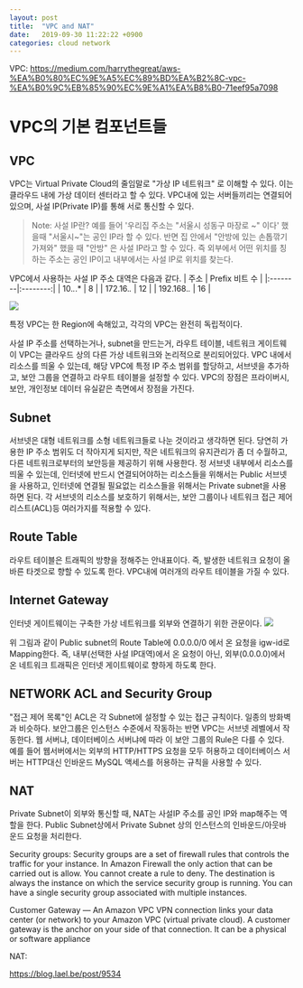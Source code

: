 ```yaml
---
layout: post
title:  "VPC and NAT"
date:   2019-09-30 11:22:22 +0900
categories: cloud network
---
```


VPC:
https://medium.com/harrythegreat/aws-%EA%B0%80%EC%9E%A5%EC%89%BD%EA%B2%8C-vpc-%EA%B0%9C%EB%85%90%EC%9E%A1%EA%B8%B0-71eef95a7098


# VPC의 기본 컴포넌트들

## VPC
VPC는 Virtual Private Cloud의 줄임말로 "가상 IP 네트워크" 로 이해할 수 있다. 이는 클라우드 내에 가상 데이터 센터라고 할 수 있다. VPC내에 있는 서버들끼리는 연결되어있으며, 사설 IP(Private IP)를 통해 서로 통신할 수 있다. 

> Note: 사설 IP란?
> 예를 들어 '우리집 주소는 "서울시 성동구 마장로 ~" 이다' 했을때 "서울시~"는 공인 IP라 할 수 있다. 반면 집 안에서 "안방에 있는 손톱깎기 가져와" 했을 때 "안방" 은 사설 IP라고 할 수 있다. 즉 외부에서 어떤 위치를 칭하는 주소는 공인 IP이고 내부에서는 사설 IP로 위치를 찾는다. 

VPC에서 사용하는 사설 IP 주소 대역은 다음과 같다.
| 주소 | Prefix 비트 수 | 
|:--------|:--------:|
| 10.*.*.* | 8 |
| 172.16.*.* | 12 |
| 192.168.*.* | 16 |

![](https://docs.aws.amazon.com/ko_kr/vpc/latest/userguide/images/nondefault-vpc-diagram.png)

특정 VPC는 한 Region에 속해있고, 각각의 VPC는 완전히 독립적이다.

사설 IP 주소를 선택하는거나, subnet을 만드는거, 라우트 테이블, 네트워크 게이트웨이 VPC는 클라우드 상의 다른 가상 네트워크와 논리적으로 분리되어있다. VPC 내에서 리소스를 띄울 수 있는데, 해당 VPC에 특정 IP 주소 범위를 할당하고, 서브넷을 추가하고, 보안 그룹을 연결하고 라우트 테이블을 설정할 수 있다. VPC의 장점은 프라이버시, 보안, 개인정보 데이터 유실같은 측면에서 장점을 가진다.

## Subnet
서브넷은 대형 네트워크를 소형 네트워크들로 나눈 것이라고 생각하면 된다. 당연히 가용한 IP 주소 범위도 더 작아지게 되지만, 작은 네트워크의 유지관리가 좀 더 수월하고, 다른 네트워크로부터의 보안등을 제공하기 위해 사용한다. 정 서브넷 내부에서 리소스를 띄울 수 있는데, 인터넷에 반드시 연결되어야하는 리소스들을 위해서는 Public 서브넷을 사용하고, 인터넷에 연결될 필요없는 리소스들을 위해서는 Private subnet을 사용하면 된다. 각 서브넷의 리소스를 보호하기 위해서는, 보안 그룹이나 네트워크 접근 제어 리스트(ACL)등 여러가지를 적용할 수 있다.

## Route Table
라우트 테이블은 트래픽의 방향을 정해주는 안내표이다. 즉, 발생한 네트워크 요청이 올바른 타겟으로 향할 수 있도록 한다. VPC내에 여러개의 라우트 테이블을 가질 수 있다.

## Internet Gateway
인터넷 게이트웨이는 구축한 가상 네트워크를 외부와 연결하기 위한 관문이다. 
![](https://docs.aws.amazon.com/ko_kr/vpc/latest/userguide/images/internet-gateway-overview-diagram.png)

위 그림과 같이 Public subnet의 Route Table에 0.0.0.0/0 에서 온 요청을 igw-id로 Mapping한다. 즉, 내부(선택한 사설 IP대역)에서 온 요청이 아닌, 외부(0.0.0.0)에서 온 네트워크 트래픽은 인터넷 게이트웨이로 향하게 하도록 한다.

## NETWORK ACL and Security Group
"접근 제어 목록"인 ACL은 각 Subnet에 설정할 수 있는 접근 규칙이다. 일종의 방화벽과 비슷하다. 보안그룹은 인스턴스 수준에서 작동하는 반면 VPC는 서브넷 레벨에서 작동한다. 웹 서버냐, 데이터베이스 서버냐에 따라 이 보안 그룹의 Rule은 다를 수 있다. 예를 들어 웹서버에서는 외부의 HTTP/HTTPS 요청을 모두 허용하고 데이터베이스 서버는 HTTP대신 인바운드 MySQL 액세스를 허용하는 규칙을 사용할 수 있다. 

## NAT
Private Subnet이 외부와 통신할 때, NAT는 사설IP 주소를 공인 IP와 map해주는 역할을 한다. Public Subnet상에서 Private Subnet 상의 인스턴스의 인바운드/아웃바운드 요청을 처리한다.

Security groups: Security groups are a set of firewall rules that controls the traffic for your instance. In Amazon Firewall the only action that can be carried out is allow. You cannot create a rule to deny. The destination is always the instance on which the service security group is running. You can have a single security group associated with multiple instances.

Customer Gateway — An Amazon VPC VPN connection links your data center (or network) to your Amazon VPC (virtual private cloud). A customer gateway is the anchor on your side of that connection. It can be a physical or software appliance

NAT:

https://blog.lael.be/post/9534
